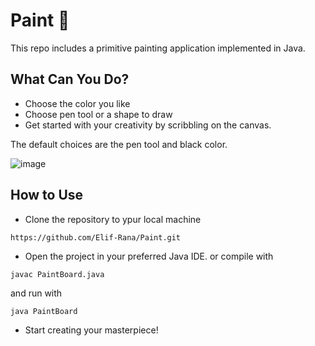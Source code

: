 # Paint 🎨
 This repo includes a primitive painting application implemented in Java.

## What Can You Do?
- Choose the color you like
- Choose pen tool or a shape to draw
- Get started with your creativity by scribbling on the canvas.

The default choices are the pen tool and black color.

![image](https://github.com/Elif-Rana/Paint/assets/122517868/e04e1771-30c9-4d55-a823-6c5ec2115727)

## How to Use
- Clone the repository to ypur local machine
```
https://github.com/Elif-Rana/Paint.git
```
- Open the project in your preferred Java IDE.
or compile with
```
javac PaintBoard.java
```
and run with
```
java PaintBoard
```
- Start creating your masterpiece!

